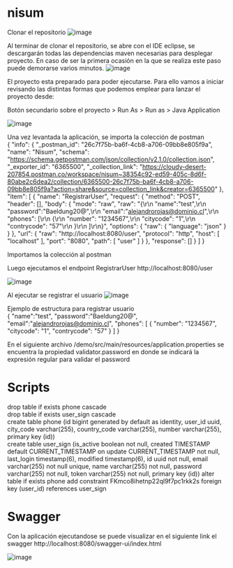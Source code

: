 # nisum

Clonar el repositorio 
![image](https://github.com/alerojaslopenza/nisum/assets/39816424/4fea3df0-ac18-45cb-addb-e9ee5a2cb857)


Al terminar de clonar el repositorio, se abre con el IDE eclipse, se descargarán todas las dependencias maven necesarias para desplegar proyecto. En caso de ser la primera ocasión en la que se realiza este paso puede demorarse varios minutos.
![image](https://github.com/alerojaslopenza/nisum/assets/39816424/e439cfe7-361d-4cbb-ba19-6e10fa13a378)

El proyecto esta preparado para poder ejecutarse. Para ello vamos a iniciar revisando las distintas formas que podemos emplear para lanzar el proyecto desde:

Botón secundario sobre el proyecto > Run As > Run as > Java Application

![image](https://github.com/alerojaslopenza/nisum/assets/39816424/4d6bcb93-965f-4bab-9d83-b41127f15e7b)

Una vez levantada la aplicación, se importa la colección de postman   
{
	"info": {
		"_postman_id": "26c7f75b-ba6f-4cb8-a706-09bb8e805f9a",
		"name": "Nisum",
		"schema": "https://schema.getpostman.com/json/collection/v2.1.0/collection.json",
		"_exporter_id": "6365500",
		"_collection_link": "https://cloudy-desert-207854.postman.co/workspace/nisum~38354c92-ed59-405c-8d6f-80abe2c6dea2/collection/6365500-26c7f75b-ba6f-4cb8-a706-09bb8e805f9a?action=share&source=collection_link&creator=6365500"
	},
	"item": [
		{
			"name": "RegistrarUser",
			"request": {
				"method": "POST",
				"header": [],
				"body": {
					"mode": "raw",
					"raw": "{\r\n    \"name\":\"test\",\r\n    \"password\":\"Baeldung20@\",\r\n    \"email\":\"alejandrorojas@dominio.cl\",\r\n     \"phones\": [\r\n                    {\r\n                    \"number\": \"1234567\",\r\n                    \"citycode\": \"1\",\r\n                    \"contrycode\": \"57\"\r\n                    }\r\n               ]\r\n}",
					"options": {
						"raw": {
							"language": "json"
						}
					}
				},
				"url": {
					"raw": "http://localhost:8080/user",
					"protocol": "http",
					"host": [
						"localhost"
					],
					"port": "8080",
					"path": [
						"user"
					]
				}
			},
			"response": []
		}
	]
}

Importamos la colección al postman

Luego ejecutamos el endpoint RegistrarUser http://localhost:8080/user

![image](https://github.com/alerojaslopenza/nisum/assets/39816424/2a2599ca-8a29-416b-b470-edc373bbc378)

Al ejecutar se registrar el usuario 
![image](https://github.com/alerojaslopenza/nisum/assets/39816424/851ea50e-5a43-42a1-8097-07d628e43cd0)

Ejemplo de estructura para registrar usuario  
{
    "name":"test",
    "password":"Baeldung20@",
    "email":"alejandrorojas@dominio.cl",
     "phones": [
                    {
                    "number": "1234567",
                    "citycode": "1",
                    "contrycode": "57"
                    }
               ]
}

En el siguiente archivo /demo/src/main/resources/application.properties se encuentra la propiedad validator.password en donde se indicará la expresión regular para validar el password

# Scripts

drop table if exists phone cascade  
drop table if exists user_sign cascade   
create table phone (id bigint generated by default as identity, user_id uuid, city_code varchar(255), country_code varchar(255), number varchar(255), primary key (id))  
create table user_sign (is_active boolean not null, created TIMESTAMP default CURRENT_TIMESTAMP on update CURRENT_TIMESTAMP not null, last_login timestamp(6), modified timestamp(6), id uuid not null, email varchar(255) not null unique, name varchar(255) not null, password varchar(255) not null, token varchar(255) not null, primary key (id))
alter table if exists phone add constraint FKmco8ihetnp22ql9f7pc1rkk2s foreign key (user_id) references user_sign  

# Swagger
Con la aplicación ejecutandose se puede visualizar en el siguiente link el swagger http://localhost:8080/swagger-ui/index.html

![image](https://github.com/alerojaslopenza/nisum/assets/39816424/3719d151-8f0d-4511-8a5a-cef352e110bb)




